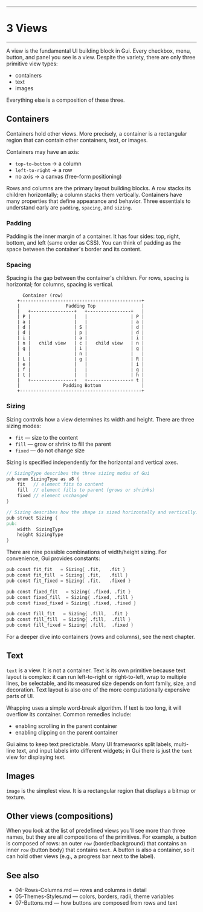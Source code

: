 ----------------
# 3 Views
----------------

A view is the fundamental UI building block in Gui. Every checkbox, menu, button, and panel you see is a view. Despite the variety, there are only three primitive view types:

- containers
- text
- images

Everything else is a composition of these three.

## Containers

Containers hold other views. More precisely, a container is a rectangular region that can contain other containers, text, or images.

Containers may have an axis:
- `top-to-bottom` → a column
- `left-to-right` → a row
- no axis → a canvas (free-form positioning)

Rows and columns are the primary layout building blocks. A row stacks its children horizontally; a column stacks them vertically. Containers have many properties that define appearance and behavior. Three essentials to understand early are `padding`, `spacing`, and `sizing`.

### Padding
Padding is the inner margin of a container. It has four sides: top, right, bottom, and left (same order as CSS). You can think of padding as the space between the container's border and its content.

### Spacing
Spacing is the gap between the container's children. For rows, spacing is horizontal; for columns, spacing is vertical.

```
      Container (row)
    +---------------------------------------------+
    |                 Padding Top                 |
    |   +----------------+   +----------------+   |
    | P |                |   |                | P |
    | a |                |   |                | a |
    | d |                | S |                | d |
    | d |                | p |                | d |
    | i |                | a |                | i |
    | n |   child view   | c |   child view   | n |
    | g |                | i |                | g |
    |   |                | n |                |   |
    | L |                | g |                | R |
    | e |                |   |                | i |
    | f |                |   |                | g |
    | t |                |   |                | h |
    |   +----------------+   +----------------+ t |
    |                Padding Bottom               |
    +---------------------------------------------+
```

### Sizing
Sizing controls how a view determines its width and height. There are three sizing modes:
- `fit` — size to the content
- `fill` — grow or shrink to fill the parent
- `fixed` — do not change size

Sizing is specified independently for the horizontal and vertical axes.

``` v
// SizingType describes the three sizing modes of Gui
pub enum SizingType as u8 {
    fit   // element fits to content
    fill  // element fills to parent (grows or shrinks)
    fixed // element unchanged
}

// Sizing describes how the shape is sized horizontally and vertically.
pub struct Sizing {
pub:
    width  SizingType
    height SizingType
}
```

There are nine possible combinations of width/height sizing. For convenience, Gui provides constants:

``` v
pub const fit_fit   = Sizing{ .fit,   .fit }
pub const fit_fill  = Sizing{ .fit,   .fill }
pub const fit_fixed = Sizing{ .fit,   .fixed }

pub const fixed_fit   = Sizing{ .fixed, .fit }
pub const fixed_fill  = Sizing{ .fixed, .fill }
pub const fixed_fixed = Sizing{ .fixed, .fixed }

pub const fill_fit   = Sizing{ .fill,  .fit }
pub const fill_fill  = Sizing{ .fill,  .fill }
pub const fill_fixed = Sizing{ .fill,  .fixed }
```

For a deeper dive into containers (rows and columns), see the next chapter.

## Text

`text` is a view. It is not a container. Text is its own primitive because text layout is complex: it can run left-to-right or right-to-left, wrap to multiple lines, be selectable, and its measured size depends on font family, size, and decoration. Text layout is also one of the more computationally expensive parts of UI.

Wrapping uses a simple word‑break algorithm. If text is too long, it will overflow its container. Common remedies include:
- enabling scrolling in the parent container
- enabling clipping on the parent container

Gui aims to keep text predictable. Many UI frameworks split labels, multi-line text, and input labels into different widgets; in Gui there is just the `text` view for displaying text.

## Images

`image` is the simplest view. It is a rectangular region that displays a bitmap or texture.

## Other views (compositions)

When you look at the list of predefined views you'll see more than three names, but they are all compositions of the primitives. For example, a button is composed of rows: an outer `row` (border/background) that contains an inner `row` (button body) that contains `text`. A button is also a container, so it can hold other views (e.g., a progress bar next to the label).

## See also
- 04-Rows-Columns.md — rows and columns in detail
- 05-Themes-Styles.md — colors, borders, radii, theme variables
- 07-Buttons.md — how buttons are composed from rows and text
